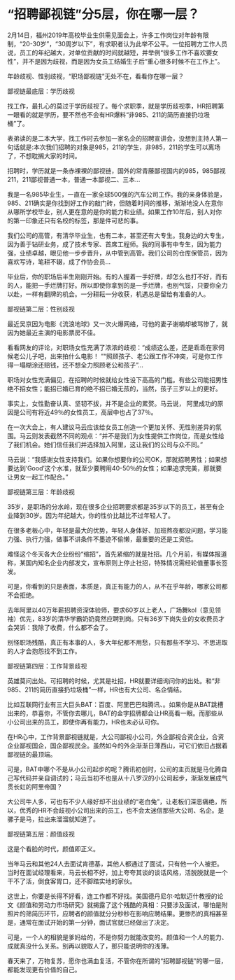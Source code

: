 # “招聘鄙视链”分5层，你在哪一层？

2月14日，福州2019年高校毕业生供需见面会上，许多工作岗位对年龄有限制，“20-30岁”，“30周岁以下”，有求职者认为此举不公平。一位招聘方工作人员说，员工的年纪越大，对单位贡献的时间就越短，并举例“很多工作不喜欢要女性”，并不是因为歧视，而是因为女员工结婚生子后“重心很多时候不在工作上”。

 

年龄歧视、性别歧视，“职场鄙视链”无处不在，看看你在哪一层？





鄙视链最底层：学历歧视

 

找工作，最扎心的莫过于学历歧视了。每个求职季，就是学历歧视季，HR招聘第一眼看的就是学历，要不然也不会有HR爆料“非985、211的简历直接扔垃圾桶”了。

 

表弟读的是二本大学，找工作时去参加一家名企的招聘宣讲会，没想到主持人第一句话就是:本次我们招聘的对象是985，211的学生，非985，211的学生可以离场了，不想耽搁大家的时间。

 

招聘时，学历就是一条赤裸裸的鄙视链，国外的常青藤鄙视国内的985，985鄙视211，211鄙视普通一本，普通一本鄙视二、三本…

 

我是一名985毕业生，一直在一家全球500强的汽车公司工作。我的亲身体验是，985、211确实是你找到好工作的敲门砖，但随着时间的推移，渐渐地没人在意你从哪所学校毕业，别人更在意的是你的能力和业绩。如果工作10年后，别人对你的第一印象还只有名校的标签，那是件可悲的事。

 

我们公司的高管，有清华毕业生，也有二本，甚至还有大专生。我身边的大专生，因为善于钻研业务，成了技术专家、首席工程师。我的同事有中专生，因为能力强，业绩卓越，眼见他一步步晋升，从中管到高管。我们公司的仓库保管员，因为喜欢写诗，笔耕不辍，成了作协会员…

 

毕业后，你的职场后半生刚刚开始。有的人握着一手好牌，却怎么也打不好，而有的人，能把一手烂牌打好。所以即使你拿到的是一手烂牌，也别气馁，只要你全力以赴，一样有翻牌的机会。一分耕耘一分收获，机遇总是留给有准备的人。





 

鄙视链第二层：性别歧视

 

最近吴京因为电影《流浪地球》又一次火爆网络，可他的妻子谢楠却被骂惨了，就因为她最近主演的电影票房不佳。

 

看看网友的评论，对职场女性充满了浓浓的歧视：“成绩这么差，还是乖乖在家伺候老公儿子吧，出来拍什么电影！ ”“照顾孩子、老公跟工作不冲突，可是你工作得一塌糊涂还赔钱，还不想全力照顾老公和孩子”…

 

职场对女性充满偏见，在招聘的时候就给女性设下高高的门槛。有些公司能招男性绝不招女性；能招已婚已育的绝不招已婚无孩的，当然，孩子三岁以上的更好。

 

事实上，女性勤奋认真、坚韧不拔，并不是企业的累赘。马云说， 阿里成功的原因是公司有将近49％的女性员工，高层中也占了37％。

 

在一次大会上，有人建议马云应该给女员工创造一个更加关怀、无性别差异的氛围。马云则发表截然不同的观点：“并不是我们为女性提供工作岗位，而是女性给了我们机会。她们信任我们并选择加入阿里，这让我们的公司与众不同。”

 

马云说：“我感谢女性支持我们。如果你想要你的公司OK，那就招聘男性；如果想要达到‘Good’这个水准，就至少要聘用40-50％的女性；如果追求完美，那就要让男女一起工作配合。”







 鄙视链第三层：年龄歧视

 

35岁，是职场的分水岭，现在很多企业招聘要求都是35岁以下的员工，甚至有企业降到30岁。因为年纪越大，你的性价比越比不过年轻人了。

 

在很多老板心中，年轻是最大的优势，年轻人身体好、加班熬夜都没问题，学习能力强、执行力强，做事不讲条件不墨迹不偷懒，最重要的还是工资低。

 

难怪这个冬天各大企业纷纷“缩招”，首先紧缩的就是社招。几个月前，有媒体报道称，某国内知名企业内部发文，宣布原则上停止社招，特殊情况需经轮值董事长签发。

 

可是，你看到的只是表面，本质是，真正有能力的人，从不在乎年龄，哪家公司都不会拒绝。

 

去年阿里以40万年薪招聘资深体验师，要求60岁以上老人，广场舞kol（意见领袖）优先，83岁的清华学霸奶奶竟然应聘到岗。只有36岁下岗失业的女收费员才会哭诉：我除了收费，什么都不会了。

 

别怪职场残酷，真正有本事的人，多大年纪都不用愁，只有那些不学习、不思进取的人才会抱怨找不到工作。





 

鄙视链第四层：工作背景歧视

 

英雄莫问出处。可招聘的时候，尤其是社招，HR就要详细询问你的出处。和“非985、211的简历直接扔垃圾桶”一样，HR也有大公司、名企情结。

 

比如互联网行业有三大巨头BAT：百度、阿里巴巴和腾讯、。如果你是从BAT跳槽出来的，恭喜你，不管你去哪儿，BAT的金字招牌都会让HR高看一眼。而那些从小公司出来的员工，即使你再有能力，HR也未必认可你。

 

在HR心中，工作背景鄙视链就是，大公司鄙视小公司，外企鄙视合资企业，合资企业鄙视国企，国企鄙视民企。虽然如今的外企渐渐日薄西山，可它们依旧占据着鄙视链的最顶端。

 

可是，BAT中哪个不是从小公司起步的呢？腾讯初创时，公司的主页就是马化腾自己写代码并亲自调试的；马云当初不也是从十八罗汉的小公司起步，渐渐发展成气贯长虹的阿里帝国？

 

大公司牛人多，可也有不少人缘好却不出业绩的“老白兔”，让老板们深恶痛绝，所以，优秀的HR不会歧视小公司出来的员工，也不会太迷信那些大公司、名企。是骡子是马，拉出来溜溜就知道了。







鄙视链第五层：颜值歧视

 

这是个看脸的时代，颜值即正义。

 

当年马云和其他24人去面试肯德基，其他人都通过了面试，只有他一个人被拒。当时在面试经理看来，马云长相不好，加上夸夸其谈的谈话风格，活脱脱就是一个干不了活，倒食客胃口，还不脚踏实地的家伙。

 

这世上，你要是长得不好看，连工作都不好找。美国德丹尼尔·哈默迈什教授的论文《颜值和劳动力市场研究》就揭露了这个残酷的真相：只要涉及面试，哪怕是附照片的筛简历环节，应聘者的颜值就分分秒秒在影响应聘结果。更惨烈的真相甚至是，通常在面试开始的第一分钟，面试官就已经做出了决定。

 

可是，一个人的相貌是爹妈给的，不是你努力就能改变的。颜值和一个人的能力、成就真没什么关系。别再以貌取人了，那只能说明你的浅薄。

 

春天来了，万物复苏，愿你也满血复活，不管你在所谓的“招聘鄙视链”的哪一层，都能发现更有价值的自己。
